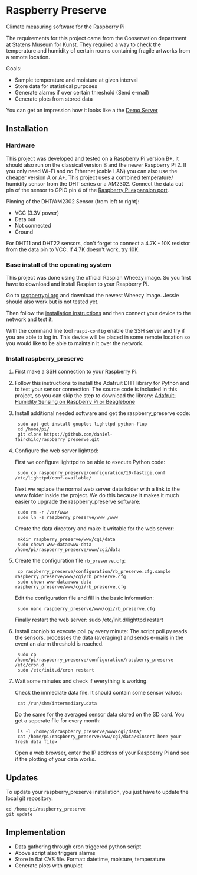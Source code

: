 Raspberry Preserve
==================

Climate measuring software for the Raspberry Pi

The requirements for this project came from the Conservation department at 
Statens Museum for Kunst. They required a way to check the temperature and 
humidity of certain rooms containing fragile artworks from a remote location.

Goals:

* Sample temperature and moisture at given interval
* Store data for statistical purposes
* Generate alarms if over certain threshold (Send e-mail)
* Generate plots from stored data

You can get an impression how it looks like a the [Demo Server](http://ndrx.net/raspberry_preserve/)


Installation
------------

### Hardware

This project was developed and tested on a Raspberry Pi version B+, it
should also run on the classical version B and the newer Raspberry 
Pi 2. If you only need Wi-Fi and no Ethernet (cable LAN) you can also 
use the cheaper version A or A+. This project uses a combined temperature/
humidity sensor from the DHT series or a AM2302. Connect the data out 
pin of the sensor to GPIO pin 4 of the [Raspberry Pi expansion port](http://elinux.org/RPi_Low-level_peripherals#General_Purpose_Input.2FOutput_.28GPIO.29).

Pinning of the DHT/AM2302 Sensor (from left to right):

* VCC (3.3V power)
* Data out
* Not connected
* Ground

For DHT11 and DHT22 sensors, don't forget to connect a 4.7K - 10K 
resistor from the data pin to VCC. If 4.7K doesn't work, try 10K.


### Base install of the operating system

This project was done using the official Raspian Wheezy image. So you first 
have to download and install Raspian to your Raspberry Pi.

Go to [raspberrypi.org](https://www.raspberrypi.org/downloads/raspbian/) and 
download the newest Wheezy image. Jessie should also work but is not tested yet.

Then follow the [installation instructions](https://www.raspberrypi.org/documentation/installation/installing-images/README.md)
and then connect your device to the network and test it. 

With the command line tool `raspi-config` enable the SSH server and try if you
are able to log in. This device will be placed in some remote location so you 
would like to be able to maintain it over the network.


### Install raspberry_preserve

1. First make a SSH connection to your Raspberry Pi.

2. Follow this instructions to install the Adafruit DHT library for Python and
to test your sensor connection. The source code is included in this project, 
so you can skip the step to download the library:
[Adafruit: Humidity Sensing on Raspberry Pi or Beaglebone](https://learn.adafruit.com/dht-humidity-sensing-on-raspberry-pi-with-gdocs-logging/software-install-updated)


3. Install additional needed software and get the raspberry_preserve code:

	    sudo apt-get install gnuplot lighttpd python-flup
	    cd /home/pi/
	    git clone https://github.com/daniel-fairchild/raspberry_preserve.git

4. Configure the web server lighttpd:

    First we configure lighttpd to be able to execute Python code:

	    sudo cp raspberry_preserve/configuration/10-fastcgi.conf /etc/lighttpd/conf-available/

    Next we replace the normal web server data folder with a link to the 
    www folder inside the project. We do this because it makes it much easier 
    to upgrade the raspberry_preserve software:

	    sudo rm -r /var/www
	    sudo ln -s raspberry_preserve/www /www

    Create the data directory and make it writable for the web server:

	    mkdir raspberry_preserve/www/cgi/data
	    sudo chown www-data:www-data /home/pi/raspberry_preserve/www/cgi/data

5. Create the configuration file `rb_preserve.cfg`:

	    cp raspberry_preserve/configuration/rb_preserve.cfg.sample raspberry_preserve/www/cgi/rb_preserve.cfg
	    sudo chown www-data:www-data raspberry_preserve/www/cgi/rb_preserve.cfg

    Edit the configuration file and fill in the basic information:

	    sudo nano raspberry_preserve/www/cgi/rb_preserve.cfg

    Finally restart the web server:
	    sudo /etc/init.d/lighttpd restart

6. Install cronjob to execute poll.py every minute:
    The script poll.py reads the sensors, processes the data (averaging) and 
    sends e-mails in the event an alarm threshold is reached.

	    sudo cp /home/pi/raspberry_preserve/configuration/raspberry_preserve /etc/cron.d
	    sudo /etc/init.d/cron restart

7. Wait some minutes and check if everything is working.

    Check the immediate data file. It should contain some sensor values:

	    cat /run/shm/intermediary.data

    Do the same for the averaged sensor data stored on the SD card. You get a seperate file for every month:

	    ls -l /home/pi/raspberry_preserve/www/cgi/data/
	    cat /home/pi/raspberry_preserve/www/cgi/data/<insert here your fresh data file>

    Open a web browser, enter the IP address of your Raspberry Pi and see if the
    plotting of your data works.

Updates
-------

To update your raspberry_preserve installation, you just have to update the local git repository:

    cd /home/pi/raspberry_preserve
    git update


Implementation
--------------

* Data gathering through cron triggered python script 
* Above script also triggers alarms
* Store in flat CVS file. Format: datetime, moisture, temperature
* Generate plots with gnuplot
